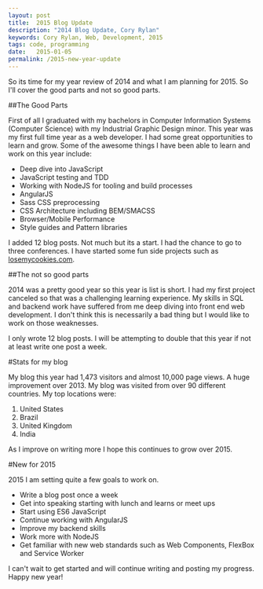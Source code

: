 ```yaml
---
layout: post
title:  2015 Blog Update
description: "2014 Blog Update, Cory Rylan"
keywords: Cory Rylan, Web, Development, 2015
tags: code, programming
date:   2015-01-05
permalink: /2015-new-year-update
---
```



So its time for my year review of 2014 and what I am planning for 2015. So I'll cover the good parts and not so good parts.

##The Good Parts


First of all I graduated with my bachelors in Computer Information Systems (Computer Science) with my Industrial Graphic Design minor. This year was my first
full time year as a web developer. I had some great opportunities to learn and grow. Some of the awesome things I have been able to learn and work on this year include:

- Deep dive into JavaScript
- JavaScript testing and TDD
- Working with NodeJS for tooling and build processes
- AngularJS
- Sass CSS preprocessing
- CSS Architecture including BEM/SMACSS
- Browser/Mobile Performance
- Style guides and Pattern libraries

I added 12 blog posts. Not much but its a start. I had the chance to go to three conferences. I have started some fun side projects
such as <a href="http://losemycookies.com">losemycookies.com</a>.

##The not so good parts

2014 was a pretty good year so this year is list is short. I had my first project canceled so that was a challenging learning experience. My skills in SQL and backend work have suffered from me
deep diving into front end web development. I don't think this is necessarily a bad thing but I would like to work on those weaknesses.

I only wrote 12 blog posts. I will be attempting to double that this year if not at least write one post a week.

#Stats for my blog

My blog this year had 1,473 visitors and almost 10,000 page views. A huge improvement over 2013. My blog was visited from over 90 different countries. My top locations were:

1. United States
1. Brazil
1. United Kingdom
1. India

As I improve on writing more I hope this continues to grow over 2015.

#New for 2015

2015 I am setting quite a few goals to work on.

- Write a blog post once a week
- Get into speaking starting with lunch and learns or meet ups
- Start using ES6 JavaScript
- Continue working with AngularJS
- Improve my backend skills
- Work more with NodeJS
- Get familiar with new web standards such as Web Components, FlexBox and Service Worker

I can't wait to get started and will continue writing and posting my progress. Happy new year!